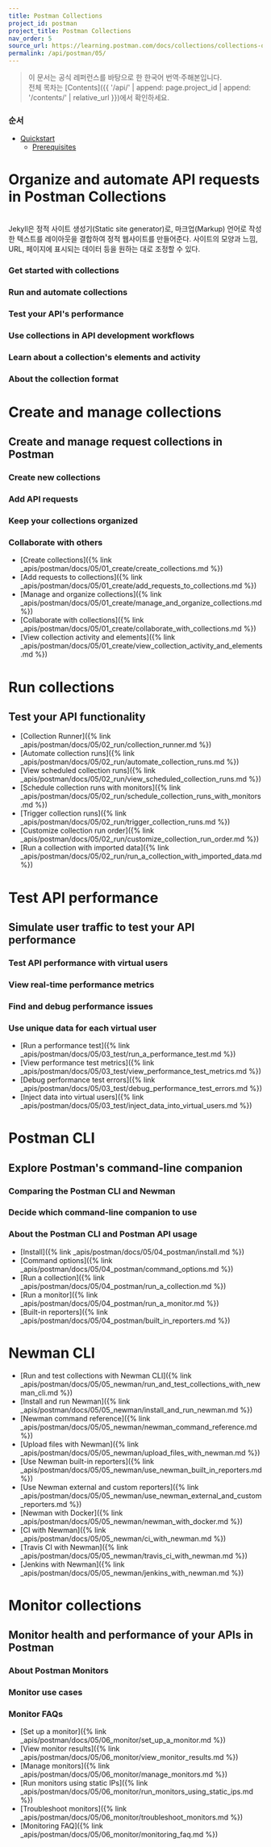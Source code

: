 ```yaml
---
title: Postman Collections
project_id: postman
project_title: Postman Collections
nav_order: 5
source_url: https://learning.postman.com/docs/collections/collections-overview/
permalink: /api/postman/05/
---
```


> 이 문서는 공식 레퍼런스를 바탕으로 한 한국어 번역·주해본입니다.  
> 전체 목차는 [Contents]({{ '/api/' | append: page.project_id | append: '/contents/' | relative_url }})에서 확인하세요.


### 순서

- [Quickstart](#quickstart)
  - [Prerequisites](#prerequisites)


# Organize and automate API requests in Postman Collections
<br>
Jekyll은 정적 사이트 생성기(Static site generator)로, 마크업(Markup) 언어로 작성한 텍스트를 레이아웃을 결합하여 정적 웹사이트를 만들어준다. 사이트의 모양과 느낌, URL, 페이지에 표시되는 데이터 등을 원하는 대로 조정할 수 있다.

### Get started with collections
### Run and automate collections
### Test your API's performance
### Use collections in API development workflows
### Learn about a collection's elements and activity
### About the collection format

# Create and manage collections

## Create and manage request collections in Postman

### Create new collections
### Add API requests
### Keep your collections organized
### Collaborate with others

- [Create collections]({% link _apis/postman/docs/05/01_create/create_collections.md %})
- [Add requests to collections]({% link _apis/postman/docs/05/01_create/add_requests_to_collections.md %})
- [Manage and organize collections]({% link _apis/postman/docs/05/01_create/manage_and_organize_collections.md %})
- [Collaborate with collections]({% link _apis/postman/docs/05/01_create/collaborate_with_collections.md %})
- [View collection activity and elements]({% link _apis/postman/docs/05/01_create/view_collection_activity_and_elements.md %})


# Run collections

## Test your API functionality

- [Collection Runner]({% link _apis/postman/docs/05/02_run/collection_runner.md %})
- [Automate collection runs]({% link _apis/postman/docs/05/02_run/automate_collection_runs.md %})
- [View scheduled collection runs]({% link _apis/postman/docs/05/02_run/view_scheduled_collection_runs.md %})
- [Schedule collection runs with monitors]({% link _apis/postman/docs/05/02_run/schedule_collection_runs_with_monitors.md %})
- [Trigger collection runs]({% link _apis/postman/docs/05/02_run/trigger_collection_runs.md %})
- [Customize collection run order]({% link _apis/postman/docs/05/02_run/customize_collection_run_order.md %})
- [Run a collection with imported data]({% link _apis/postman/docs/05/02_run/run_a_collection_with_imported_data.md %})


# Test API performance

## Simulate user traffic to test your API performance

### Test API performance with virtual users
### View real-time performance metrics
### Find and debug performance issues
### Use unique data for each virtual user

- [Run a performance test]({% link _apis/postman/docs/05/03_test/run_a_performance_test.md %})
- [View performance test metrics]({% link _apis/postman/docs/05/03_test/view_performance_test_metrics.md %})
- [Debug performance test errors]({% link _apis/postman/docs/05/03_test/debug_performance_test_errors.md %})
- [Inject data into virtual users]({% link _apis/postman/docs/05/03_test/inject_data_into_virtual_users.md %})


# Postman CLI

## Explore Postman's command-line companion

### Comparing the Postman CLI and Newman
### Decide which command-line companion to use
### About the Postman CLI and Postman API usage

- [Install]({% link _apis/postman/docs/05/04_postman/install.md %})
- [Command options]({% link _apis/postman/docs/05/04_postman/command_options.md %})
- [Run a collection]({% link _apis/postman/docs/05/04_postman/run_a_collection.md %})
- [Run a monitor]({% link _apis/postman/docs/05/04_postman/run_a_monitor.md %})
- [Built-in reporters]({% link _apis/postman/docs/05/04_postman/built_in_reporters.md %})


# Newman CLI

- [Run and test collections with Newman CLI]({% link _apis/postman/docs/05/05_newman/run_and_test_collections_with_newman_cli.md %})
- [Install and run Newman]({% link _apis/postman/docs/05/05_newman/install_and_run_newman.md %})
- [Newman command reference]({% link _apis/postman/docs/05/05_newman/newman_command_reference.md %})
- [Upload files with Newman]({% link _apis/postman/docs/05/05_newman/upload_files_with_newman.md %})
- [Use Newman built-in reporters]({% link _apis/postman/docs/05/05_newman/use_newman_built_in_reporters.md %})
- [Use Newman external and custom reporters]({% link _apis/postman/docs/05/05_newman/use_newman_external_and_custom_reporters.md %})
- [Newman with Docker]({% link _apis/postman/docs/05/05_newman/newman_with_docker.md %})
- [CI with Newman]({% link _apis/postman/docs/05/05_newman/ci_with_newman.md %})
- [Travis CI with Newman]({% link _apis/postman/docs/05/05_newman/travis_ci_with_newman.md %})
- [Jenkins with Newman]({% link _apis/postman/docs/05/05_newman/jenkins_with_newman.md %})


# Monitor collections

## Monitor health and performance of your APIs in Postman

### About Postman Monitors
### Monitor use cases
### Monitor FAQs

- [Set up a monitor]({% link _apis/postman/docs/05/06_monitor/set_up_a_monitor.md %})
- [View monitor results]({% link _apis/postman/docs/05/06_monitor/view_monitor_results.md %})
- [Manage monitors]({% link _apis/postman/docs/05/06_monitor/manage_monitors.md %})
- [Run monitors using static IPs]({% link _apis/postman/docs/05/06_monitor/run_monitors_using_static_ips.md %})
- [Troubleshoot monitors]({% link _apis/postman/docs/05/06_monitor/troubleshoot_monitors.md %})
- [Monitoring FAQ]({% link _apis/postman/docs/05/06_monitor/monitoring_faq.md %})


